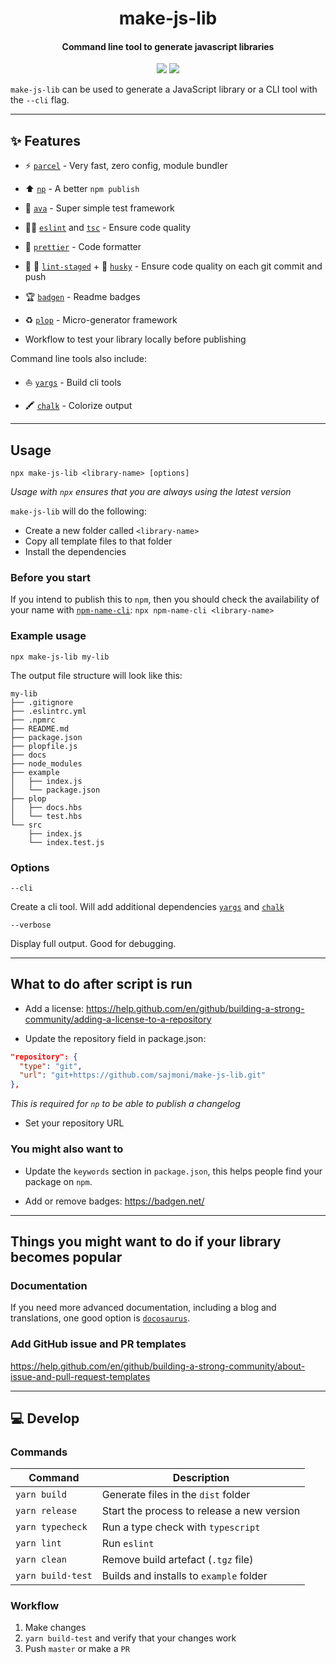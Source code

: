 <h1 align="center">
  make-js-lib
</h1>
<h4 align="center">
  Command line tool to generate javascript libraries
</h4>

<div align="center">
  <img src="https://badgen.net/npm/v/make-js-lib?icon=npm" />
  <!-- <img src="https://badgen.net/npm/dw/make-js-lib?icon=npm" /> -->
  <img src="https://badgen.net/github/last-commit/sajmoni/make-js-lib?icon=github" />
</div>

`make-js-lib` can be used to generate a JavaScript library or a CLI tool with the `--cli` flag.

---

## :sparkles: Features

 - :zap: [`parcel`](https://github.com/parcel-bundler/parcel) - Very fast, zero config, module bundler

 - :arrow_up: [`np`](https://github.com/sindresorhus/np) - A better `npm publish`

 - :straight_ruler: [`ava`](https://github.com/avajs/ava) - Super simple test framework

 - :policeman: [`eslint`](https://github.com/eslint/eslint) and [`tsc`](https://github.com/microsoft/TypeScript) - Ensure code quality

 - :nail_care: [`prettier`](https://github.com/prettier/prettier) - Code formatter

 - :no_entry_sign: :poop: [`lint-staged`](https://github.com/okonet/lint-staged) + :dog: [`husky`](https://github.com/typicode/husky) - Ensure code quality on each git commit and push

 - :trophy: [`badgen`](https://github.com/badgen/badgen.net) - Readme badges

 - :recycle: [`plop`](https://github.com/plopjs/plop) - Micro-generator framework

 - Workflow to test your library locally before publishing

Command line tools also include:

 - :boat: [`yargs`](https://github.com/yargs/yargs) - Build cli tools

 - :crayon: [`chalk`](https://github.com/chalk/chalk) - Colorize output

---

## Usage

```
npx make-js-lib <library-name> [options]
```

_Usage with `npx` ensures that you are always using the latest version_

`make-js-lib` will do the following:

 - Create a new folder called `<library-name>`
 - Copy all template files to that folder
 - Install the dependencies

### Before you start

If you intend to publish this to `npm`, then you should check the availability of your name with [`npm-name-cli`](https://github.com/sindresorhus/npm-name-cli): `npx npm-name-cli <library-name>`

### Example usage

```
npx make-js-lib my-lib
```

The output file structure will look like this:

```
my-lib
├── .gitignore
├── .eslintrc.yml
├── .npmrc
├── README.md
├── package.json
├── plopfile.js
├── docs
├── node_modules
├── example
│   ├── index.js
│   └── package.json
├── plop
│   ├── docs.hbs
│   └── test.hbs
└── src
    ├── index.js
    └── index.test.js
```

### Options

`--cli`

Create a cli tool. Will add additional dependencies [`yargs`](https://github.com/yargs/yargs) and [`chalk`](https://github.com/chalk/chalk)

`--verbose`

Display full output. Good for debugging.

---

## What to do after script is run

 - Add a license: https://help.github.com/en/github/building-a-strong-community/adding-a-license-to-a-repository

 - Update the repository field in package.json:

```json
"repository": {
  "type": "git",
  "url": "git+https://github.com/sajmoni/make-js-lib.git"
},
```

_This is required for `np` to be able to publish a changelog_

 - Set your repository URL

### You might also want to

 - Update the `keywords` section in `package.json`, this helps people find your package on `npm`.

 - Add or remove badges: https://badgen.net/

---

## Things you might want to do if your library becomes popular

### Documentation

If you need more advanced documentation, including a blog and translations, one good option is [`docosaurus`](https://github.com/facebook/docusaurus).

### Add GitHub issue and PR templates

https://help.github.com/en/github/building-a-strong-community/about-issue-and-pull-request-templates

---

## :computer: Develop

### Commands

Command | Description
------- | -----------
`yarn build` | Generate files in the `dist` folder
`yarn release` | Start the process to release a new version
`yarn typecheck` | Run a type check with `typescript`
`yarn lint` | Run `eslint`
`yarn clean` | Remove build artefact (`.tgz` file)
`yarn build-test` | Builds and installs to `example` folder

### Workflow

1. Make changes
2. `yarn build-test` and verify that your changes work
4. Push `master` or make a `PR`
